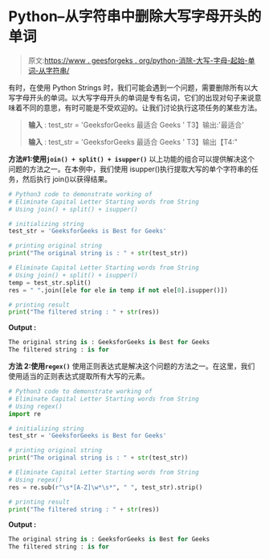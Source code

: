 # Python–从字符串中删除大写字母开头的单词

> 原文:[https://www . geesforgeks . org/python-消除-大写-字母-起始-单词-从字符串/](https://www.geeksforgeeks.org/python-eliminate-capital-letter-starting-words-from-string/)

有时，在使用 Python Strings 时，我们可能会遇到一个问题，需要删除所有以大写字母开头的单词。以大写字母开头的单词是专有名词，它们的出现对句子来说意味着不同的意思，有时可能是不受欢迎的。让我们讨论执行这项任务的某些方法。

> **输入** : test_str = 'GeeksforGeeks 最适合 Geeks '
> T3】输出:'最适合'
> 
> **输入** : test_str = 'GeeksforGeeks 最适合 Geeks '
> T3】输出【T4:"

**方法#1:使用`join() + split() + isupper()`**
以上功能的组合可以提供解决这个问题的方法之一。在本例中，我们使用 isupper()执行提取大写的单个字符串的任务，然后执行 join()以获得结果。

```py
# Python3 code to demonstrate working of 
# Eliminate Capital Letter Starting words from String
# Using join() + split() + isupper()

# initializing string
test_str = 'GeeksforGeeks is Best for Geeks'

# printing original string
print("The original string is : " + str(test_str))

# Eliminate Capital Letter Starting words from String
# Using join() + split() + isupper()
temp = test_str.split()
res = " ".join([ele for ele in temp if not ele[0].isupper()])

# printing result 
print("The filtered string : " + str(res)) 
```

**Output :**

```py
The original string is : GeeksforGeeks is Best for Geeks
The filtered string : is for

```

**方法 2:使用`regex()`**
使用正则表达式是解决这个问题的方法之一。在这里，我们使用适当的正则表达式提取所有大写的元素。

```py
# Python3 code to demonstrate working of 
# Eliminate Capital Letter Starting words from String
# Using regex()
import re

# initializing string
test_str = 'GeeksforGeeks is Best for Geeks'

# printing original string
print("The original string is : " + str(test_str))

# Eliminate Capital Letter Starting words from String
# Using regex()
res = re.sub(r"\s*[A-Z]\w*\s*", " ", test_str).strip()

# printing result 
print("The filtered string : " + str(res)) 
```

**Output :**

```py
The original string is : GeeksforGeeks is Best for Geeks
The filtered string : is for

```